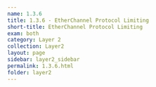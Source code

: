 ```yaml
---
name: 1.3.6
title: 1.3.6 - EtherChannel Protocol Limiting
short-title: EtherChannel Protocol Limiting
exam: both
category: Layer 2
collection: Layer2
layout: page
sidebar: layer2_sidebar
permalink: 1.3.6.html
folder: layer2
---
```


